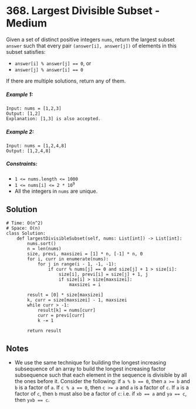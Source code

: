 # 368. Largest Divisible Subset - Medium

Given a set of distinct positive integers `nums`, return the largest subset `answer` such that every pair `(answer[i], answer[j])` of elements in this subset satisfies:

- `answer[i] % answer[j] == 0`, or
- `answer[j] % answer[i] == 0`

If there are multiple solutions, return any of them.

##### Example 1:

```
Input: nums = [1,2,3]
Output: [1,2]
Explanation: [1,3] is also accepted.
```

##### Example 2:

```
Input: nums = [1,2,4,8]
Output: [1,2,4,8]
```

##### Constraints:

- `1 <= nums.length <= 1000`
- <code>1 <= nums[i] <= 2 * 10<sup>9</sup></code>
- All the integers in `nums` are unique.

## Solution

```
# Time: O(n^2)
# Space: O(n)
class Solution:
    def largestDivisibleSubset(self, nums: List[int]) -> List[int]:
        nums.sort()
        n = len(nums)
        size, previ, maxsizei = [1] * n, [-1] * n, 0
        for i, curr in enumerate(nums):
            for j in range(i - 1, -1, -1):
                if curr % nums[j] == 0 and size[j] + 1 > size[i]:
                    size[i], previ[i] = size[j] + 1, j
                    if size[i] > size[maxsizei]:
                        maxsizei = i

        result = [0] * size[maxsizei]
        k, curr = size[maxsizei] - 1, maxsizei
        while curr > -1:
            result[k] = nums[curr]
            curr = previ[curr]
            k -= 1
            
        return result
```

## Notes
- We use the same technique for building the longest increasing subsequence of an array to build the longest increasing factor subsequence such that each element in the sequence is divisible by all the ones before it. Consider the following: if `a % b == 0`, then `a >= b` and `b` is a factor of `a`. If `c % a == 0`, then `c >= a` and `a` is a factor of `c`. If `a` is a factor of `c`, then `b` must also be a factor of `c`: i.e. if `xb == a` and `ya == c`, then `yxb == c`.